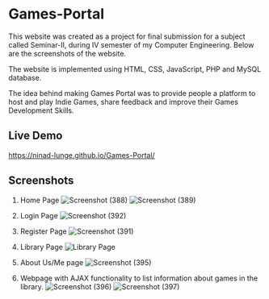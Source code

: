 # Games-Portal
This website was created as a project for final submission for a subject called Seminar-II, during IV semester of my Computer Engineering.
Below are the screenshots of the website.

The website is implemented using HTML, CSS, JavaScript, PHP and MySQL database.

The idea behind making Games Portal was to provide people a platform to host and play Indie Games, share feedback and improve their Games Development Skills.

## Live Demo
https://ninad-lunge.github.io/Games-Portal/

## Screenshots
1. Home Page
![Screenshot (388)](https://github.com/Ninad-Lunge/Games-Portal/assets/96621805/ba28ca25-c29b-4753-b8e4-874f4d9dcbda)
![Screenshot (389)](https://github.com/Ninad-Lunge/Games-Portal/assets/96621805/228beda9-c89f-4413-add8-6e5fb1404994)

2. Login Page
![Screenshot (392)](https://github.com/Ninad-Lunge/Games-Portal/assets/96621805/6eaff580-300b-40e0-b794-e925e7234dac)

3. Register Page
![Screenshot (391)](https://github.com/Ninad-Lunge/Games-Portal/assets/96621805/de1002bf-88c3-4cce-a721-6a75b23a4a3f)

4. Library Page
![Library Page](https://github.com/Ninad-Lunge/Games-Portal/assets/96621805/7df47936-b0ac-4808-beb6-4154bd705ae4)

5. About Us/Me page
![Screenshot (395)](https://github.com/Ninad-Lunge/Games-Portal/assets/96621805/a05e7f06-100b-46c7-a0d7-797997728b96)

6. Webpage with AJAX functionality to list information about games in the library.
![Screenshot (396)](https://github.com/Ninad-Lunge/Games-Portal/assets/96621805/a3401eef-55ed-4610-ad8b-ede436b1f648)
![Screenshot (397)](https://github.com/Ninad-Lunge/Games-Portal/assets/96621805/698e990a-2bc5-4a93-8085-b8cb9bc26a1b)
